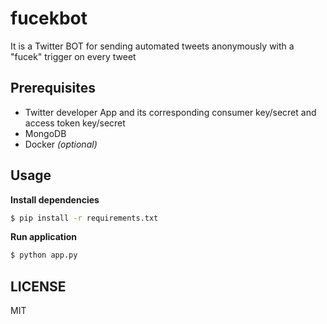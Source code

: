 # fucekbot
It is a Twitter BOT for sending automated tweets anonymously with a "fucek" trigger on every tweet

## Prerequisites
- Twitter developer App and its corresponding consumer key/secret and access token key/secret
- MongoDB
- Docker *(optional)*

## Usage
**Install dependencies**
```bash
$ pip install -r requirements.txt
```
**Run application**
```bash
$ python app.py
```

## LICENSE
MIT